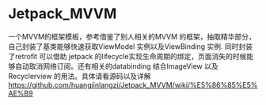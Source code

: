 # Jetpack_MVVM
一个MVVM的框架模板，参考借鉴了别人相关的MVVM 的框架，抽取精华部分，自己封装了基类能够快速获取ViewModel 实例以及ViewBinding 实例. 同时封装了retrofit 可以借助 jetpack 的lifecycle实现生命周期的绑定，页面消失的时候能够自动取消网络订阅。还有相关的databinding 结合ImageView 以及 Recyclerview 的用法。具体请看源码以及详解
https://github.com/huangjinlangzi/Jetpack_MVVM/wiki/%E5%86%85%E5%AE%B9



